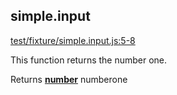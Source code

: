 <!-- Generated by documentation.js. Update this documentation by updating the source code. -->

## simple.input

[test/fixture/simple.input.js:5-8]([github] "Source code on GitHub")

This function returns the number one.

Returns **[number](https://developer.mozilla.org/en-US/docs/Web/JavaScript/Reference/Global_Objects/Number)** numberone
